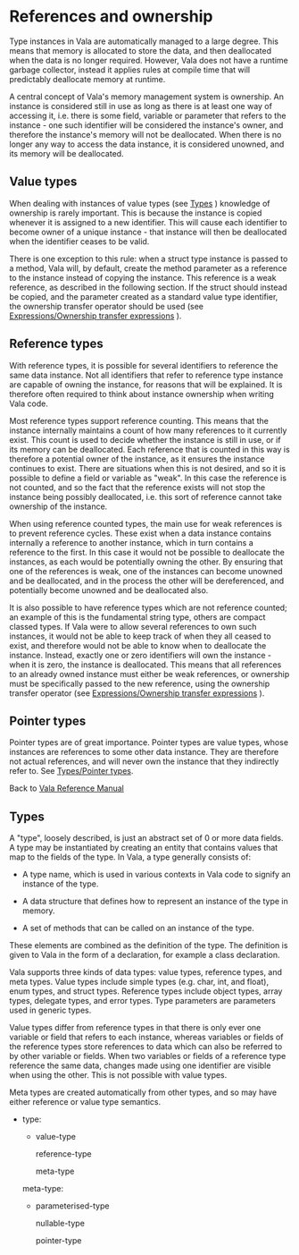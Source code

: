 

References and ownership
========================

Type instances in Vala are automatically managed to a large degree. This means that memory is allocated to store the data, and then deallocated when the data is no longer required. However, Vala does not have a runtime garbage collector, instead it applies rules at compile time that will predictably deallocate memory at runtime.

A central concept of Vala's memory management system is ownership. An instance is considered still in use as long as there is at least one way of accessing it, i.e. there is some field, variable or parameter that refers to the instance - one such identifier will be considered the instance's owner, and therefore the instance's memory will not be deallocated. When there is no longer any way to access the data instance, it is considered unowned, and its memory will be deallocated.



Value types
-----------

When dealing with instances of value types (see
[Types](http://wiki.gnome.org/action/show/Projects/Vala/Manual/Export/Vala/Manual/Types#)
) knowledge of ownership is rarely important. This is because the instance is copied whenever it is assigned to a new identifier. This will cause each identifier to become owner of a unique instance - that instance will then be deallocated when the identifier ceases to be valid.

There is one exception to this rule: when a struct type instance is passed to a method, Vala will, by default, create the method parameter as a reference to the instance instead of copying the instance. This reference is a weak reference, as described in the following section. If the struct should instead be copied, and the parameter created as a standard value type identifier, the ownership transfer operator should be used (see [Expressions/Ownership transfer expressions](http://wiki.gnome.org/action/show/Projects/Vala/Manual/Export/Vala/Manual/Expressions#Ownership_transfer_expressions)
).




Reference types
---------------

With reference types, it is possible for several identifiers to reference the same data instance. Not all identifiers that refer to reference type instance are capable of owning the instance, for reasons that will be explained. It is therefore often required to think about instance ownership when writing Vala code.

Most reference types support reference counting. This means that the instance internally maintains a count of how many references to it currently exist. This count is used to decide whether the instance is still in use, or if its memory can be deallocated. Each reference that is counted in this way is therefore a potential owner of the instance,
as it ensures the instance continues to exist. There are situations when this is not desired, and so it is possible to define a field or variable as "weak". In this case the reference is not counted, and so the fact that the reference exists will not stop the instance being possibly deallocated, i.e. this sort of reference cannot take ownership of the instance.

When using reference counted types, the main use for weak references is to prevent reference cycles. These exist when a data instance contains internally a reference to another instance, which in turn contains a reference to the first. In this case it would not be possible to deallocate the instances, as each would be potentially owning the other.
By ensuring that one of the references is weak, one of the instances can become unowned and be deallocated, and in the process the other will be dereferenced, and potentially become unowned and be deallocated also.

It is also possible to have reference types which are not reference counted; an example of this is the fundamental string type, others are compact classed types. If Vala were to allow several references to own such instances, it would not be able to keep track of when they all ceased to exist, and therefore would not be able to know when to deallocate the instance. Instead, exactly one or zero identifiers will own the instance - when it is zero, the instance is deallocated. This means that all references to an already owned instance must either be weak references, or ownership must be specifically passed to the new reference, using the ownership transfer operator (see
[Expressions/Ownership transfer expressions](http://wiki.gnome.org/action/show/Projects/Vala/Manual/Export/Vala/Manual/Expressions#Ownership_transfer_expressions)
).




Pointer types
-------------

Pointer types are of great importance. Pointer types are value types,
whose instances are references to some other data instance. They are therefore not actual references, and will never own the instance that they indirectly refer to. See [Types/Pointer types](http://wiki.gnome.org/action/show/Projects/Vala/Manual/Export/Vala/Manual/Types#Pointer_types).

Back to [Vala Reference Manual](http://wiki.gnome.org/action/show/Projects/Vala/Manual/Export/Projects/Vala/Manual#)




Types
-----

A "type", loosely described, is just an abstract set of 0 or more data fields. A type may be instantiated by creating an entity that contains values that map to the fields of the type. In Vala, a type generally consists of:

-   A type name, which is used in various contexts in Vala code to signify an instance of the type.

-   A data structure that defines how to represent an instance of the type in memory.

-   A set of methods that can be called on an instance of the type.

These elements are combined as the definition of the type. The definition is given to Vala in the form of a declaration, for example a class declaration.

Vala supports three kinds of data types: value types, reference types,
and meta types. Value types include simple types (e.g. char, int, and float), enum types, and struct types. Reference types include object types, array types, delegate types, and error types. Type parameters are parameters used in generic types.

Value types differ from reference types in that there is only ever one variable or field that refers to each instance, whereas variables or fields of the reference types store references to data which can also be referred to by other variable or fields. When two variables or fields of a reference type reference the same data, changes made using one identifier are visible when using the other. This is not possible with value types.

Meta types are created automatically from other types, and so may have either reference or value type semantics.

-   type:

    -   value-type

        reference-type

        meta-type

    meta-type:

    -   parameterised-type

        nullable-type

        pointer-type


